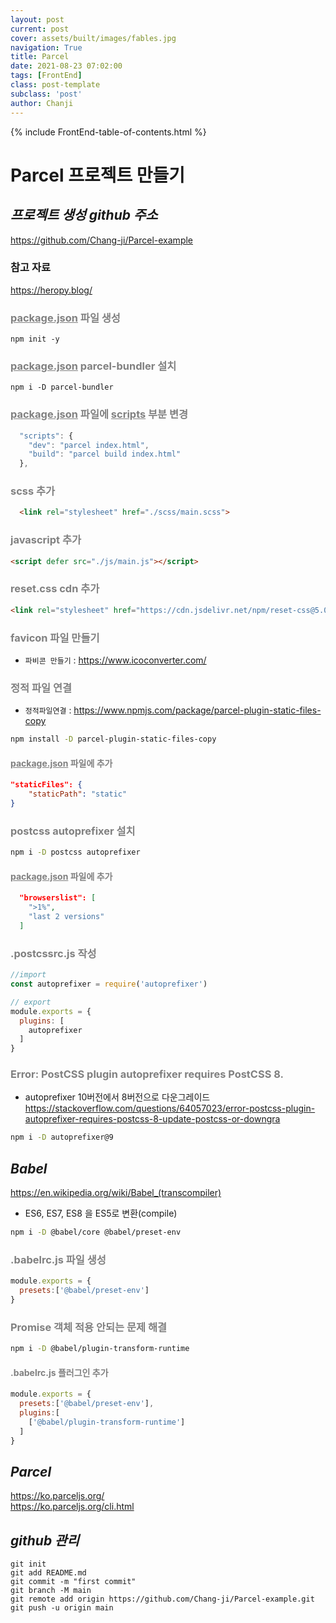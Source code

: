 ```yaml
---
layout: post
current: post
cover: assets/built/images/fables.jpg
navigation: True
title: Parcel
date: 2021-08-23 07:02:00
tags: [FrontEnd]
class: post-template
subclass: 'post'
author: Chanji
---
```

{% include FrontEnd-table-of-contents.html %}

# Parcel 프로젝트 만들기

## ***프로젝트 생성 github 주소***
https://github.com/Chang-ji/Parcel-example

### 참고 자료
https://heropy.blog/

### <span style="color:gray"><u>package.json</u> 파일 생성</span>
```
npm init -y
```

### <span style="color:gray"><u>package.json</u> parcel-bundler 설치</span>
```
npm i -D parcel-bundler
```

### <span style="color:gray"><u>package.json</u> 파일에 <u>scripts</u> 부분 변경</span>
```javascript
  "scripts": {
    "dev": "parcel index.html",
    "build": "parcel build index.html"
  },
```
### <span style="color:gray">scss 추가</span>
```html
  <link rel="stylesheet" href="./scss/main.scss">
```

### <span style="color:gray">javascript 추가</span>
```html
<script defer src="./js/main.js"></script>
```
### <span style="color:gray">reset.css cdn 추가</span>

```html
<link rel="stylesheet" href="https://cdn.jsdelivr.net/npm/reset-css@5.0.1/reset.min.css">
```

### <span style="color:gray">favicon 파일 만들기</span>
- `파비콘 만들기` : https://www.icoconverter.com/

### <span style="color:gray">정적 파일 연결</span>
- `정적파일연결` : https://www.npmjs.com/package/parcel-plugin-static-files-copy 
```bash
npm install -D parcel-plugin-static-files-copy
```

#### <span style="color:gray"><u>package.json</u> 파일에 추가</span>
```json
"staticFiles": {
    "staticPath": "static"
}
```

### <span style="color:gray">postcss autoprefixer 설치</span> 
```bash
npm i -D postcss autoprefixer
```
#### <span style="color:gray"><u>package.json</u> 파일에 추가</span>
```json
  "browserslist": [
    ">1%",
    "last 2 versions"
  ]
```

### <span style="color:gray">.postcssrc.js 작성</span>
```javascript
//import
const autoprefixer = require('autoprefixer')

// export
module.exports = {
  plugins: [
    autoprefixer
  ]
}
```

### <span style="color:gray">Error: PostCSS plugin autoprefixer requires PostCSS 8.</span>
- autoprefixer 10버전에서 8버전으로 다운그레이드
https://stackoverflow.com/questions/64057023/error-postcss-plugin-autoprefixer-requires-postcss-8-update-postcss-or-downgra
```bash
npm i -D autoprefixer@9
```


## ***Babel***
https://en.wikipedia.org/wiki/Babel_(transcompiler)

- ES6, ES7, ES8 을 ES5로 변환(compile)
```bash
npm i -D @babel/core @babel/preset-env
```
### <span style="color:gray">.babelrc.js 파일 생성</span>
```javascript
module.exports = {
  presets:['@babel/preset-env']
}
```

### <span style="color:gray">Promise 객체 적용 안되는 문제 해결</span>
```bash
npm i -D @babel/plugin-transform-runtime
```
#### <span style="color:gray">.babelrc.js 플러그인 추가</span>
```javascript
module.exports = {
  presets:['@babel/preset-env'],
  plugins:[
    ['@babel/plugin-transform-runtime']
  ]
}
```

## ***Parcel***
https://ko.parceljs.org/  
https://ko.parceljs.org/cli.html  

## ***github 관리***
```git
git init
git add README.md
git commit -m "first commit"
git branch -M main
git remote add origin https://github.com/Chang-ji/Parcel-example.git
git push -u origin main
```

